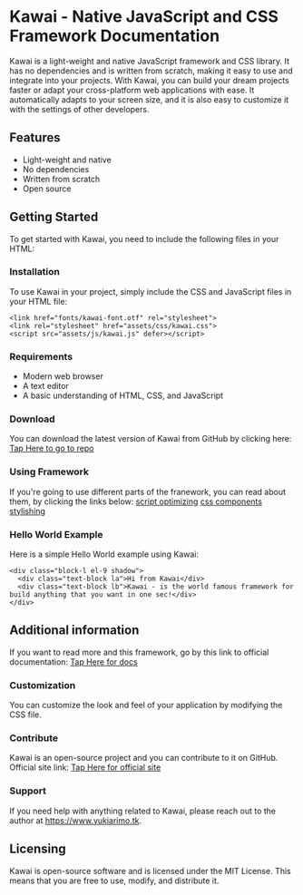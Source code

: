 # Kawai - Native JavaScript and CSS Framework Documentation
Kawai is a light-weight and native JavaScript framework and CSS library. It has no dependencies and is written from scratch, making it easy to use and integrate into your projects. 
With Kawai, you can build your dream projects faster or adapt your cross-platform web applications with ease. It automatically adapts to your screen size, and it is also easy to customize it with the settings of other developers.

## Features
- Light-weight and native
- No dependencies
- Written from scratch
- Open source

## Getting Started
To get started with Kawai, you need to include the following files in your HTML:

### Installation
To use Kawai in your project, simply include the CSS and JavaScript files in your HTML file:

```
<link href="fonts/kawai-font.otf" rel="stylesheet">
<link rel="stylesheet" href="assets/css/kawai.css">
<script src="assets/js/kawai.js" defer></script>
```

### Requirements
- Modern web browser
- A text editor
- A basic understanding of HTML, CSS, and JavaScript

### Download
You can download the latest version of Kawai from GitHub by clicking here: [Tap Here to go to repo](https://example.com)

### Using Framework
If you're going to use different parts of the franework, you can read about them, by clicking the links below:
[script optimizing](https://example.com)
[css components](https://example.com)
[stylishing](https://example.com)

### Hello World Example
Here is a simple Hello World example using Kawai:
```
<div class="block-l el-9 shadow">
  <div class="text-block la">Hi from Kawai</div>
  <div class="text-block lb">Kawai - is the world famous framework for build anything that you want in one sec!</div>
</div>
```

## Additional information
If you want to read more and this framework, go by this link to official documentation: 
[Tap Here for docs](https://example.com)

### Customization
You can customize the look and feel of your application by modifying the CSS file.

### Contribute
Kawai is an open-source project and you can contribute to it on GitHub.
Official site link: [Tap Here for official site](https://example.com)

### Support
If you need help with anything related to Kawai, please reach out to the author at https://www.yukiarimo.tk.

## Licensing
Kawai is open-source software and is licensed under the MIT License. This means that you are free to use, modify, and distribute it.